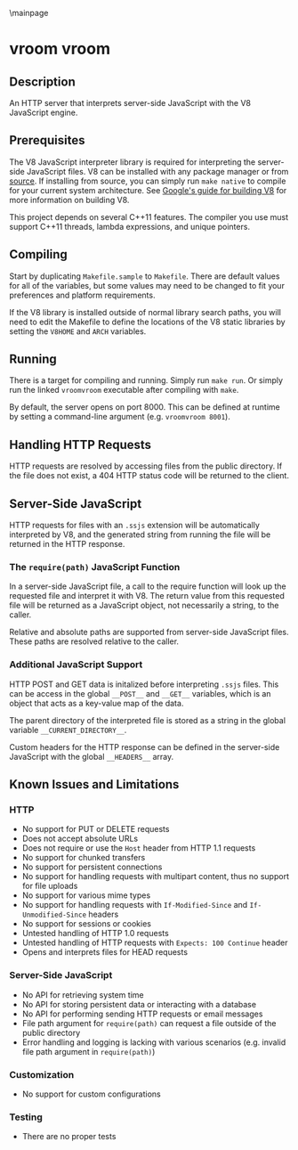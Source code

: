 \mainpage

# vroom vroom

## Description

An HTTP server that interprets server-side JavaScript with the V8 JavaScript engine.

## Prerequisites

The V8 JavaScript interpreter library is required for interpreting the server-side JavaScript files. V8 can be installed with any package manager or from [source](https://developers.google.com/v8/build). If installing from source, you can simply run `make native` to compile for your current system architecture. See [Google's guide for building V8](http://code.google.com/p/v8/wiki/BuildingWithGYP) for more information on building V8.

This project depends on several C++11 features. The compiler you use must support C++11 threads, lambda expressions, and unique pointers.

## Compiling

Start by duplicating `Makefile.sample` to `Makefile`. There are default values for all of the variables, but some values may need to be changed to fit your preferences and platform requirements.

If the V8 library is installed outside of normal library search paths, you will need to edit the Makefile to define the locations of the V8 static libraries by setting the `V8HOME` and `ARCH` variables.

## Running

There is a target for compiling and running. Simply run `make run`. Or simply run the linked `vroomvroom` executable after compiling with `make`.

By default, the server opens on port 8000. This can be defined at runtime by setting a command-line argument (e.g. `vroomvroom 8001`).

## Handling HTTP Requests

HTTP requests are resolved by accessing files from the public directory. If the file does not exist, a 404 HTTP status code will be returned to the client.

## Server-Side JavaScript

HTTP requests for files with an `.ssjs` extension will be automatically interpreted by V8, and the generated string from running the file will be returned in the HTTP response.

### The `require(path)` JavaScript Function

In a server-side JavaScript file, a call to the require function will look up the requested file and interpret it with V8. The return value from this requested file will be returned as a JavaScript object, not necessarily a string, to the caller.

Relative and absolute paths are supported from server-side JavaScript files. These paths are resolved relative to the caller.

### Additional JavaScript Support

HTTP POST and GET data is initalized before interpreting `.ssjs` files. This can be access in the global `__POST__` and `__GET__` variables, which is an object that acts as a key-value map of the data.

The parent directory of the interpreted file is stored as a string in the global variable `__CURRENT_DIRECTORY__`.

Custom headers for the HTTP response can be defined in the server-side JavaScript with the global `__HEADERS__` array.

## Known Issues and Limitations

### HTTP

- No support for PUT or DELETE requests
- Does not accept absolute URLs
- Does not require or use the `Host` header from HTTP 1.1 requests
- No support for chunked transfers
- No support for persistent connections
- No support for handling requests with multipart content, thus no support for file uploads
- No support for various mime types
- No support for handling requests with `If-Modified-Since` and `If-Unmodified-Since` headers
- No support for sessions or cookies
- Untested handling of HTTP 1.0 requests
- Untested handling of HTTP requests with `Expects: 100 Continue` header
- Opens and interprets files for HEAD requests

### Server-Side JavaScript

- No API for retrieving system time
- No API for storing persistent data or interacting with a database
- No API for performing sending HTTP requests or email messages
- File path argument for `require(path)` can request a file outside of the public directory
- Error handling and logging is lacking with various scenarios (e.g. invalid file path argument in `require(path)`)

### Customization

- No support for custom configurations

### Testing

- There are no proper tests
